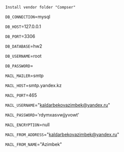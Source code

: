 ```Install vendor folder "Compser"```

```DB_CONNECTION```=mysql

```DB_HOST```=127.0.0.1

```DB_PORT```=3306

```DB_DATABASE```=hw2

```DB_USERNAME```=root

```DB_PASSWORD```=

```MAIL_MAILER```=smtp

```MAIL_HOST```=smtp.yandex.kz

```MAIL_PORT```=465

```MAIL_USERNAME```="kaldarbekovazimbek@yandex.ru"

```MAIL_PASSWORD```='rdymxasvwjjyvowt'

```MAIL_ENCRYPTION```=null

```MAIL_FROM_ADDRESS```="kaldarbekovazimbek@yandex.ru"

```MAIL_FROM_NAME```="Azimbek"
